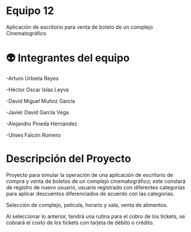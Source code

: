 # Equipo 12 

Aplicación de escritorio para venta de boleto de un complejo Cinematográfico  

# :alien: Integrantes del equipo 

-Arturo Urbieta Reyes 

-Héctor Oscar Islas Leyva 

-David Miguel Muñoz García  

-Javier David García Vega  

-Alejandro Pineda Hernández 

-Ulises Falcón Romero 

# Descripción del Proyecto 

Proyecto para simular la operación de una aplicación de escritorio de compra y venta de boletos de un complejo cinematográfico; este constará de registro de nuevo usuario, usuario registrado con diferentes categorías para aplicar descuentos diferenciados de acuerdo con las categorías. 

Selección de complejo, película, horario y sala, venta de alimentos. 

Al seleccionar lo anterior, tendrá una rutina para el cobro de los tickets, se cobrará el costo de los tickets con tarjeta de débito o crédito.
